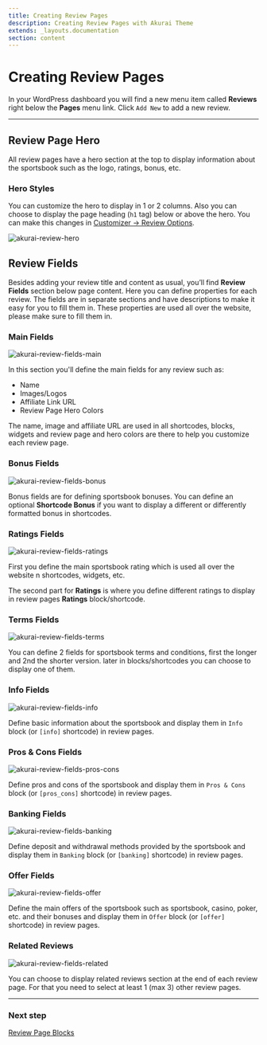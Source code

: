 ```yaml
---
title: Creating Review Pages
description: Creating Review Pages with Akurai Theme
extends: _layouts.documentation
section: content
---
```


# Creating Review Pages

In your WordPress dashboard you will find a new menu item called **Reviews** right below the **Pages** menu link. Click `Add New` to add a new review.

---

## Review Page Hero

All review pages have a hero section at the top to display information about the sportsbook such as the logo, ratings, bonus, etc.

### Hero Styles

You can customize the hero to display in 1 or 2 columns. Also you can choose to display the page heading (`h1` tag) below or above the hero. You can make this changes in [Customizer &#8594; Review Options](/docs/akurai/customizations/#review-options).

![akurai-review-hero](/assets/images/akurai/akurai-review-heros.png)

## Review Fields

Besides adding your review title and content as usual, you’ll find **Review Fields** section below page content. Here you can define properties for each review. The fields are in separate sections and have descriptions to make it easy for you to fill them in. These properties are used all over the website, please make sure to fill them in.

### Main Fields

![akurai-review-fields-main](/assets/images/akurai/akurai-review-fields-main.png)

In this section you'll define the main fields for any review such as:

- Name
- Images/Logos
- Affiliate Link URL
- Review Page Hero Colors

The name, image and affiliate URL are used in all shortcodes, blocks, widgets and review page and hero colors are there to help you customize each review page.

### Bonus Fields

![akurai-review-fields-bonus](/assets/images/akurai/akurai-review-fields-bonus.png)

Bonus fields are for defining sportsbook bonuses. You can define an optional **Shortcode Bonus** if you want to display a different or differently formatted bonus in shortcodes.

### Ratings Fields

![akurai-review-fields-ratings](/assets/images/akurai/akurai-review-fields-ratings.png)

First you define the main sportsbook rating which is used all over the website n shortcodes, widgets, etc.

The second part for **Ratings** is where you define different ratings to display in review pages **Ratings** block/shortcode.

### Terms Fields

![akurai-review-fields-terms](/assets/images/akurai/akurai-review-fields-terms.png)

You can define 2 fields for sportsbook terms and conditions, first the longer and 2nd the shorter version. later in blocks/shortcodes you can choose to display one of them.

### Info Fields

![akurai-review-fields-info](/assets/images/akurai/akurai-review-fields-info.png)

Define basic information about the sportsbook and display them in `Info` block (or `[info]` shortcode) in review pages.

### Pros & Cons Fields

![akurai-review-fields-pros-cons](/assets/images/akurai/akurai-review-fields-pros-cons.png)

Define pros and cons of the sportsbook and display them in `Pros & Cons` block (or `[pros_cons]` shortcode) in review pages.

### Banking Fields

![akurai-review-fields-banking](/assets/images/akurai/akurai-review-fields-banking.png)

Define deposit and withdrawal methods provided by the sportsbook and display them in `Banking` block (or `[banking]` shortcode) in review pages.

### Offer Fields

![akurai-review-fields-offer](/assets/images/akurai/akurai-review-fields-offer.png)

Define the main offers of the sportsbook such as sportsbook, casino, poker, etc. and their bonuses and display them in `Offer` block (or `[offer]` shortcode) in review pages.

### Related Reviews

![akurai-review-fields-related](/assets/images/akurai/akurai-review-fields-related.png)

You can choose to display related reviews section at the end of each review page. For that you need to select at least 1 (max 3) other review pages.

---

### Next step

[Review Page Blocks](/docs/akurai/review-page-blocks/)
